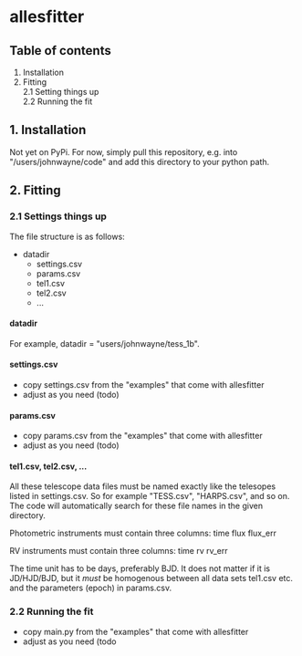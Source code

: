 # allesfitter


## Table of contents
1. Installation
2. Fitting\
   2.1 Setting things up\
   2.2 Running the fit


## 1. Installation
Not yet on PyPi. For now, simply pull this repository, e.g. into "/users/johnwayne/code" and add this directory to your python path.


## 2. Fitting

### 2.1 Settings things up
The file structure is as follows:
- datadir
  * settings.csv
  * params.csv
  * tel1.csv
  * tel2.csv
  * ...		

#### datadir
For example, datadir = "users/johnwayne/tess_1b".

#### settings.csv
- copy settings.csv from the "examples" that come with allesfitter
- adjust as you need
(todo)

#### params.csv
- copy params.csv from the "examples" that come with allesfitter
- adjust as you need
(todo)

#### tel1.csv, tel2.csv, ...
All these telescope data files must be named exactly like the telesopes listed in settings.csv. So for example "TESS.csv", "HARPS.csv", and so on. The code will automatically search for these file names in the given directory.

Photometric instruments must contain three columns:
	time	flux	flux_err

RV instruments must contain three columns:
	time	rv	rv_err
  
The time unit has to be days, preferably BJD. It does not matter if it is JD/HJD/BJD, but it *must* be homogenous between all data sets tel1.csv etc. and the parameters (epoch) in params.csv.


### 2.2 Running the fit
- copy main.py from the "examples" that come with allesfitter
- adjust as you need
(todo
